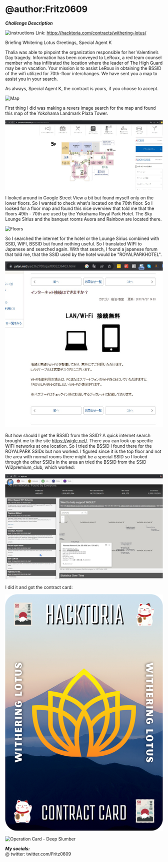 # @author:Fritz0609

_**Challenge Description**_

![instructions](https://hacktoria.com/wp-content/uploads/2023/05/withering-lotus-web.png)
Link: https://hacktoria.com/contracts/withering-lotus/

Briefing Whitering Lotus
Greetings, Special Agent K

Thalia was able to pinpoint the organization responsible for her Valentine’s Day tragedy. Information has been conveyed to LeRoux, a red team counsel member who has infiltrated the location where the leader of The High Guard may be on vacation. Your mission is to assist LeRoux in obtaining the BSSID of the wifi utilized for 70th-floor interchanges. We have sent you a map to assist you in your search.

As always, Special Agent K, the contract is yours, if you choose to accept.

![Map](https://hacktoria.com/wp-content/uploads/2023/05/Map-Withering-Lotus.jpg)

First thing I did was making a revers image search for the map and found this map of the Yokohama Landmark Plaza Tower. 

![LanmarkTower](https://github.com/Fritz0609/Hacktoria/blob/Withering-Lotus/Screenshot%202023-05-18%20011801.jpg)

I looked around in Google Street View a bit but found myself only on the lower floors. So I wanted to check what's located on the 70th floor. So I looked for a floor map and found this nice overview that told me that the floors 49th - 70th are used by the Yokohama Royal Park Hotel. The Sky Lounge Sirius and the banquet rooms Auora and Rainbow are located there. 

![Floors](https://www2.yrph.com/wp-content/uploads/2023/04/map-500x550.jpg)

So I searched the internet for the hotel or the Lounge Sirius combined with SSID, WIFI, BSSID but found nothing useful. So I translated WIFI to Japanese and searched again. With that search, I found a japanese forum that told me, that the SSID used by the hotel would be "ROYALPARKHOTEL".

![SSID](https://github.com/Fritz0609/Hacktoria/blob/Withering-Lotus/Screenshot%202023-05-18%20013107.jpg)

But how should I get the BSSID from the SSID? A quick internet search brought me to the site https://wigle.net/. There you can look up specific WIFI networks at one location. So I tried the BSSID I found there for the ROYALPARK SSIDs but non worked. I figured since it is the top floor and not the area with normal rooms there might be a special SSID so I looked through the other SSIDs in the area an tried the BSSID from the SSID Wi2premium_club, which worked:

![SSID2](https://github.com/Fritz0609/Hacktoria/blob/Withering-Lotus/Screenshot%202023-05-18%20013820.jpg?raw=true)

I did it and got the contract card:

![card](https://github.com/Fritz0609/Hacktoria/blob/Withering-Lotus/Contract%20Card%20-%20Withering%20Lotus.png?raw=true)

![Operation Card - Deep Slumber](https://github.com/Fritz0609/Hacktoria_private/assets/133924856/77f71ee7-813a-4850-ab22-a8b038aa8225)


_**My socials:**_ <br>@ twitter: twitter.com/Fritz0609
